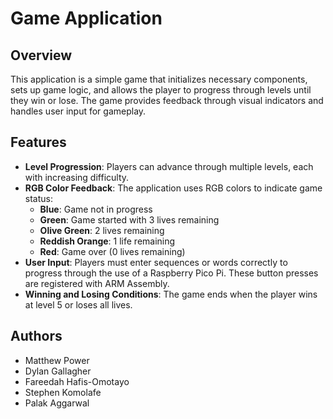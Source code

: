 # Game Application

## Overview

This application is a simple game that initializes necessary components, sets up game logic, and allows the player to progress through levels until they win or lose. The game provides feedback through visual indicators and handles user input for gameplay.

## Features

- **Level Progression**: Players can advance through multiple levels, each with increasing difficulty.
- **RGB Color Feedback**: The application uses RGB colors to indicate game status:
  - **Blue**: Game not in progress
  - **Green**: Game started with 3 lives remaining
  - **Olive Green**: 2 lives remaining
  - **Reddish Orange**: 1 life remaining
  - **Red**: Game over (0 lives remaining)
- **User Input**: Players must enter sequences or words correctly to progress through the use of a Raspberry Pico Pi. These button presses are registered with ARM Assembly.
- **Winning and Losing Conditions**: The game ends when the player wins at level 5 or loses all lives.

## Authors

- Matthew Power
- Dylan Gallagher
- Fareedah Hafis-Omotayo
- Stephen Komolafe
- Palak Aggarwal
